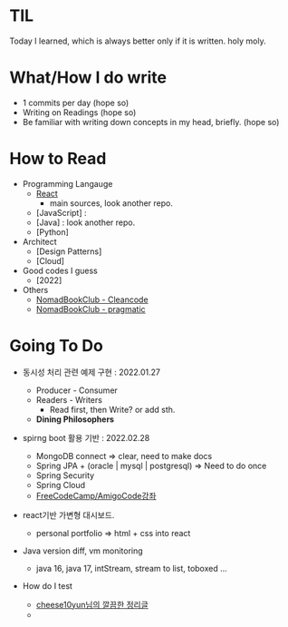 # TIL
Today I learned, which is always better only if it is written. holy moly. 

# What/How I do write
- 1 commits per day (hope so)
- Writing on Readings (hope so)
- Be familiar with writing down concepts in my head, briefly. (hope so)

# How to Read
- Programming Langauge 
  - [React](https://github.com/mostlytricks/reactStudy#readme)
    - main sources, look another repo.
  - [JavaScript] : 
  - [Java] : look another repo.
  - [Python]
- Architect
  - [Design Patterns] 
  - [Cloud] 
- Good codes I guess
  - [2022] 
- Others
  - [NomadBookClub - Cleancode](./book/study/cleancode/nomad-clean-code.md)
  - [NomadBookClub - pragmatic](./book/pragmatic/nomad-pragmatic.md)
  
# Going To Do
- 동시성 처리 관련 예제 구현 : 2022.01.27
  - Producer - Consumer
  - Readers - Writers
    - Read first, then Write? or add sth.
  - **Dining Philosophers**
   
- spirng boot 활용 기반 : 2022.02.28
  - MongoDB connect => clear, need to make docs 
  - Spring JPA + (oracle | mysql | postgresql) => Need to do once
  - Spring Security
  - Spring Cloud
  - [FreeCodeCamp/AmigoCode강좌](https://www.youtube.com/watch?v=VVn9OG9nfH0)  

- react기반 가변형 대시보드.
  - personal portfolio => html + css into react


- Java version diff, vm monitoring
  - java 16, java 17, intStream, stream to list, toboxed ...


- How do I test
  - [cheese10yun님의 깔끔한 정리글](https://cheese10yun.github.io/spring-guide-test-1/)
  -     
